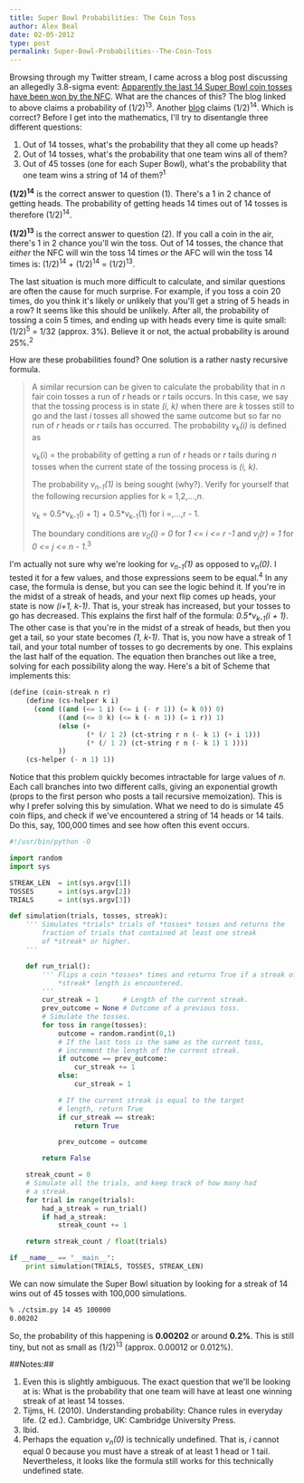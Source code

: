 ```yaml
---
title: Super Bowl Probabilities: The Coin Toss
author: Alex Beal
date: 02-05-2012
type: post
permalink: Super-Bowl-Probabilities--The-Coin-Toss
---
```


Browsing through my Twitter stream, I came across a blog post discussing an allegedly 3.8-sigma event: [Apparently the last 14 Super Bowl coin tosses have been won by the NFC](http://blogs.discovermagazine.com/cosmicvariance/2012/02/04/a-3-8-sigma-anomaly/). What are the chances of this? The blog linked to above claims a probability of (1/2)<sup>13</sup>. Another [blog](http://www.outsidethebeltway.com/super-bowl-coin-flip/) claims (1/2)<sup>14</sup>. Which is correct? Before I get into the mathematics, I'll try to disentangle three different questions:

1. Out of 14 tosses, what's the probability that they all come up heads?
2. Out of 14 tosses, what's the probability that one team wins all of them?
3. Out of 45 tosses (one for each Super Bowl), what's the probability that one team wins a string of 14 of them?<sup>1</sup>

**(1/2)<sup>14</sup>** is the correct answer to question (1). There's a 1 in 2 chance of getting heads. The probability of getting heads 14 times out of 14 tosses is therefore (1/2)<sup>14</sup>.

**(1/2)<sup>13</sup>** is the correct answer to question (2). If you call a coin in the air, there's 1 in 2 chance you'll win the toss. Out of 14 tosses, the chance that *either* the NFC will win the toss 14 times *or* the AFC will win the toss 14 times is: (1/2)<sup>14</sup> + (1/2)<sup>14</sup> = (1/2)<sup>13</sup>.

The last situation is much more difficult to calculate, and similar questions are often the cause for much surprise. For example, if you toss a coin 20 times, do you think it's likely or unlikely that you'll get a string of 5 heads in a row? It seems like this should be unlikely. After all, the probability of tossing a coin 5 times, and ending up with heads every time is quite small: (1/2)<sup>5</sup> = 1/32  (approx. 3%). Believe it or not, the actual probability is around 25%.<sup>2</sup>

How are these probabilities found? One solution is a rather nasty recursive formula.
>	A similar recursion can be given to calculate the probability that in *n* fair coin tosses a run of *r* heads or *r* tails occurs. In this case, we say that the tossing process is in state *(i, k)* when there are *k* tosses still to go and the last *i* tosses all showed the same outcome but so far no run of *r* heads or *r* tails has occurred. The probability *v<sub>k</sub>(i)* is defined as
>
>	v<sub>k</sub>(i) = the probability of getting a run of *r* heads or *r* tails during *n* tosses when the current state of the tossing process is *(i, k)*.
>
> The probability *v<sub>n-1</sub>(1)* is being sought (why?). Verify for yourself that the following recursion applies for k = 1,2,...,*n*.
>
>	v<sub>k</sub> = 0.5\*v<sub>k-1</sub>(i + 1) + 0.5*v<sub>k-1</sub>(1) for i =,...,r - 1.
>
> The boundary conditions are *v<sub>0</sub>(i) = 0* for *1 <= i <= r -1* and *v<sub>j</sub>(r) = 1* for *0 <= j <= n - 1*.<sup>3</sup>

I'm actually not sure why we're looking for *v<sub>n-1</sub>(1)* as opposed to *v<sub>n</sub>(0)*. I tested it for a few values, and those expressions seem to be equal.<sup>4</sup> In any case, the formula is dense, but you can see the logic behind it. If you're in the midst of a streak of heads, and your next flip comes up heads, your state is now *(i+1, k-1)*. That is, your streak has increased, but your tosses to go has decreased. This explains the first half of the formula: *0.5\*v<sub>k-1</sub>(i + 1)*. The other case is that you're in the midst of a streak of heads, but then you get a tail, so your state becomes *(1, k-1)*. That is, you now have a streak of 1 tail, and your total number of tosses to go decrements by one. This explains the last half of the equation. The equation then branches out like a tree, solving for each possibility along the way. Here's a bit of Scheme that implements this:

``` scheme
(define (coin-streak n r)
    (define (cs-helper k i)
      (cond ((and (<= 1 i) (<= i (- r 1)) (= k 0)) 0)
            ((and (<= 0 k) (<= k (- n 1)) (= i r)) 1)
            (else (+
                   (* (/ 1 2) (ct-string r n (- k 1) (+ i 1)))
                   (* (/ 1 2) (ct-string r n (- k 1) 1 ))))
            ))
    (cs-helper (- n 1) 1))
```

Notice that this problem quickly becomes intractable for large values of *n*. Each call branches into two different calls, giving an exponential growth (props to the first person who posts a tail recursive memoization). This is why I prefer solving this by simulation. What we need to do is simulate 45 coin flips, and check if we've encountered a string of 14 heads or 14 tails. Do this, say, 100,000 times and see how often this event occurs.

``` python
#!/usr/bin/python -O

import random
import sys

STREAK_LEN  = int(sys.argv[1])
TOSSES      = int(sys.argv[2])
TRIALS      = int(sys.argv[3])

def simulation(trials, tosses, streak):
    ''' Simulates *trials* trials of *tosses* tosses and returns the
        fraction of trials that contained at least one streak
        of *streak* or higher.
    '''

    def run_trial():
        ''' Flips a coin *tosses* times and returns True if a streak of
            *streak* length is encountered.
        '''
        cur_streak = 1      # Length of the current streak.
        prev_outcome = None # Outcome of a previous toss.
        # Simulate the tosses.
        for toss in range(tosses):
            outcome = random.randint(0,1)
            # If the last toss is the same as the current toss,
            # increment the length of the current streak.
            if outcome == prev_outcome:
                cur_streak += 1
            else:
                cur_streak = 1

            # If the current streak is equal to the target
            # length, return True
            if cur_streak == streak:
                return True

            prev_outcome = outcome

        return False

    streak_count = 0
    # Simulate all the trials, and keep track of how many had
    # a streak.
    for trial in range(trials):
        had_a_streak = run_trial()
        if had_a_streak:
            streak_count += 1

    return streak_count / float(trials)

if __name__ == "__main__":
    print simulation(TRIALS, TOSSES, STREAK_LEN)
``` 

We can now simulate the Super Bowl situation by looking for a streak of 14 wins out of 45 tosses with 100,000 simulations.

``` bash
% ./ctsim.py 14 45 100000
0.00202
```

So, the probability of this happening is **0.00202** or around **0.2%**. This is still tiny, but not as small as (1/2)<sup>13</sup> (approx. 0.00012 or 0.012%).



##Notes:##
1. Even this is slightly ambiguous. The exact question that we'll be looking at is: What is the probability that one team will have at least one winning streak of at least 14 tosses.
2. Tijms, H. (2010). Understanding probability: Chance rules in everyday life. (2 ed.). Cambridge, UK: Cambridge University Press.
3. Ibid.
4. Perhaps the equation *v<sub>n</sub>(0)* is technically undefined. That is, *i* cannot equal 0 because you must have a streak of at least 1 head or 1 tail. Nevertheless, it looks like the formula still works for this technically undefined state.
